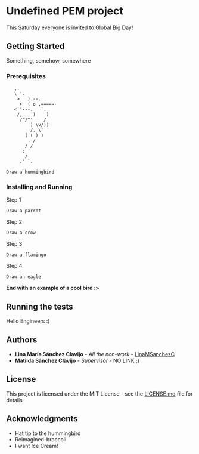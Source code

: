 
# Undefined PEM project
This Saturday everyone is invited to Global Big Day!

## Getting Started
Something, somehow, somewhere

### Prerequisites
```
   ,.
   \ '.
    >   ).--.
     >  ( o ,=====-
   <`'---.   `.
    /,    )    )
     /^/^'    /
         ) \v/))  
         /. \'    
       ( ( ) )
        . /
       / /
      : '
       /
     .' `.
```
```
Draw a hummingbird
```

### Installing and Running
Step 1
```
Draw a parrot
```
Step 2
```
Draw a crow
```
Step 3
```
Draw a flamingo
```
Step 4
```
Draw an eagle
```
**End with an example of a cool bird :>**

## Running the tests
Hello Engineers :)

## Authors
* **Lina María Sánchez Clavijo** - *All the non-work* - [LinaMSanchezC](https://github.com/LinaMSanchezC)
* **Matilda Sánchez Clavijo** - *Supervisor* - NO LINK ;)

## License
This project is licensed under the MIT License - see the [LICENSE.md](LICENSE.md) file for details

## Acknowledgments
* Hat tip to the hummingbird
* Reimagined-broccoli
* I want Ice Cream!
